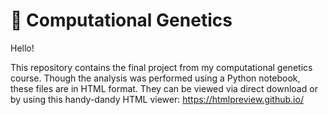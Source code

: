 # 🧬 Computational Genetics

Hello!

This repository contains the final project from my computational genetics course. Though the analysis was performed using a Python notebook, these files are in HTML format. They can be viewed via direct download or by using this handy-dandy HTML viewer: https://htmlpreview.github.io/
